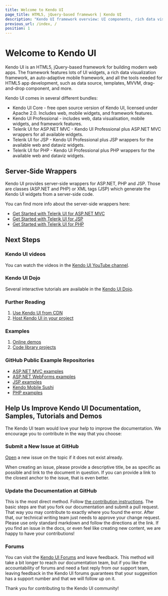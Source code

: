 ```yaml
---
title: Welcome to Kendo UI
page_title: HTML5, jQuery-based framework | Kendo UI
description: "Kendo UI framework overview: UI components, rich data visualization framework, auto-adaptive mobile widgets and all tools for building rich web applications."
previous_url: /index, /
position: 1
---
```


# Welcome to Kendo UI

Kendo UI is an HTML5, jQuery-based framework for building modern web apps. The framework features lots of UI widgets, a
rich data visualization framework, an auto-adaptive mobile framework, and all the tools needed for HTML5 app
development, such as data source, templates, MVVM, drag-and-drop component, and more.

Kendo UI comes in several different bundles:

* Kendo UI Core - free open source version of Kendo UI, licensed under Apache 2.0. Includes web, mobile widgets, and
  framework features.
* Kendo UI Professional - includes web, data visualisation, mobile widgets, and framework features.
* Telerik UI for ASP.NET MVC - Kendo UI Professional plus ASP.NET MVC wrappers for all available widgets.
* Telerik UI for JSP - Kendo UI Professional plus JSP wrappers for the available web and dataviz widgets.
* Telerik UI for PHP - Kendo UI Professional plus PHP wrappers for the available web and dataviz widgets.

## Server-Side Wrappers

Kendo UI provides server-side wrappers for ASP.NET, PHP and JSP. Those are classes (ASP.NET and PHP) or XML tags (JSP)
which generate the Kendo UI widgets from a server-side code.

You can find more info about the server-side wrappers here:

- [Get Started with Telerik UI for ASP.NET MVC](/aspnet-mvc/introduction)
- [Get Started with Telerik UI for JSP](/jsp/introduction)
- [Get Started with Telerik UI for PHP](/php/introduction)

## Next Steps

### Kendo UI videos

You can watch the videos in the [Kendo UI YouTube channel](http://www.youtube.com/kendouitv).

### Kendo UI Dojo

Several interactive tutorials are available in the [Kendo UI Dojo](http://dojo.telerik.com).

### Further Reading

1. [Use Kendo UI from CDN](/install/cdn)
1. [Host Kendo UI in your project](/install/onsite)

### Examples

1. [Online demos](http://demos.telerik.com/kendo-ui)
1. [Code library projects](http://www.telerik.com/support/code-library)

### GitHub Public Example Repositories

-   [ASP.NET MVC examples](https://github.com/telerik/kendo-examples-asp-net-mvc/)
-   [ASP.NET WebForms examples](https://github.com/telerik/kendo-examples-asp.net/)
-   [JSP examples](https://github.com/telerik/kendo-examples-java)
-   [Kendo Mobile Sushi](https://github.com/telerik/kendo-mobile-sushi)
-   [PHP examples](https://github.com/telerik/kendo-examples-php)

## Help Us Improve Kendo UI Documentation, Samples, Tutorials and Demos

The Kendo UI team would love your help to improve the documentation. We encourage you to contribute in the way that you
choose:

### Submit a New Issue at GitHub

[Open](https://github.com/telerik/kendo-docs/issues?state=open) a new issue on the topic if it does not exist already.

When creating an issue, please provide a descriptive title, be as specific as possible and link to the document in
question. If you can provide a link to the closest anchor to the issue, that is even better.

### Update the Documentation at GitHub

This is the most direct method. Follow [the contribution instructions](https://github.com/telerik/kendo-docs/blob/master/README.md). The basic steps
are that you fork our documentation and submit a pull request. That way you may contribute to exactly where you found the error. After that, our technical
writing team just needs to approve your change request. Please use only standard markdown and follow the directions at the link. If you find an issue
in the docs, or even feel like creating new content, we are happy to have your contributions!

### Forums

You can visit the [Kendo UI Forums](http://www.telerik.com/forums) and leave feedback. This method will take a bit longer to reach our documentation
team, but if you like the accountability of forums and need a fast reply from our support team, leaving feedback in the Kendo UI forums guarantees
that your suggestion has a support number and that we will follow up on it.

Thank you for contributing to the Kendo UI community!

